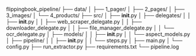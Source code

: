 flippingbook_pipeline/
├── data/
│   ├── 1_pager/
│   ├── 2_pages/
│   ├── 3_images/
│   └── 4_products/
├── src/
│   ├── __init__.py
│   ├── delegates/
│   │   ├── __init__.py
│   │   ├── web_scraper_delegate.py
│   │   ├── downloader_delegate.py
│   │   ├── file_manager_delegate.py
│   │   └── ocr_delegate.py
│   ├── models/
│   │   ├── __init__.py
│   │   └── aspect_models.py
│   ├── pipeline/
│   │   ├── __init__.py
│   │   └── steps.py
│   ├── main.py
│   └── config.py
├── run_extractor.py
├── requirements.txt
└── pipeline.log

